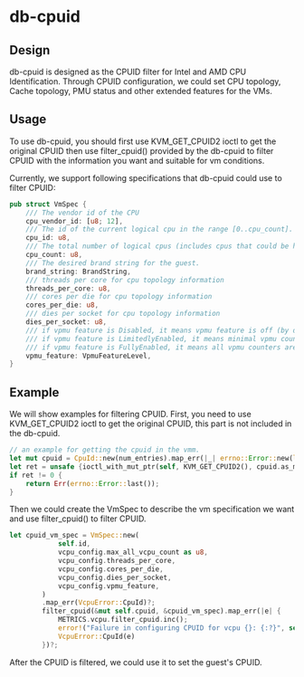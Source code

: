# db-cpuid

## Design

db-cpuid is designed as the CPUID filter for Intel and AMD CPU Identification. Through CPUID configuration, we could set CPU topology, Cache topology, PMU status and other extended features for the VMs. 

## Usage
To use db-cpuid, you should first use KVM_GET_CPUID2 ioctl to get the original CPUID then use filter_cpuid() provided by the db-cpuid to filter CPUID with the information you want and suitable for vm conditions.

Currently, we support following specifications that db-cpuid could use to filter CPUID:
```rust
pub struct VmSpec {
    /// The vendor id of the CPU
    cpu_vendor_id: [u8; 12],
    /// The id of the current logical cpu in the range [0..cpu_count].
    cpu_id: u8,
    /// The total number of logical cpus (includes cpus that could be hotplugged).
    cpu_count: u8,
    /// The desired brand string for the guest.
    brand_string: BrandString,
    /// threads per core for cpu topology information
    threads_per_core: u8,
    /// cores per die for cpu topology information
    cores_per_die: u8,
    /// dies per socket for cpu topology information
    dies_per_socket: u8,
    /// if vpmu feature is Disabled, it means vpmu feature is off (by default)
    /// if vpmu feature is LimitedlyEnabled, it means minimal vpmu counters are supported (cycles and instructions)
    /// if vpmu feature is FullyEnabled, it means all vpmu counters are supported
    vpmu_feature: VpmuFeatureLevel,
}
```

## Example
We will show examples for filtering CPUID. 
First, you need to use KVM_GET_CPUID2 ioctl to get the original CPUID, this part is not included in the db-cpuid.

```rust
// an example for getting the cpuid in the vmm.
let mut cpuid = CpuId::new(num_entries).map_err(|_| errno::Error::new(libc::ENOMEM))?;
let ret = unsafe {ioctl_with_mut_ptr(self, KVM_GET_CPUID2(), cpuid.as_mut_fam_struct_ptr())};
if ret != 0 {
    return Err(errno::Error::last());
}
```

Then we could create the VmSpec to describe the vm specification we want and use filter_cpuid() to filter CPUID.

```rust
let cpuid_vm_spec = VmSpec::new(
            self.id,
            vcpu_config.max_all_vcpu_count as u8,
            vcpu_config.threads_per_core,
            vcpu_config.cores_per_die,
            vcpu_config.dies_per_socket,
            vcpu_config.vpmu_feature,
        )
        .map_err(VcpuError::CpuId)?;
        filter_cpuid(&mut self.cpuid, &cpuid_vm_spec).map_err(|e| {
            METRICS.vcpu.filter_cpuid.inc();
            error!("Failure in configuring CPUID for vcpu {}: {:?}", self.id, e);
            VcpuError::CpuId(e)
        })?;
```

After the CPUID is filtered, we could use it to set the guest's CPUID.
